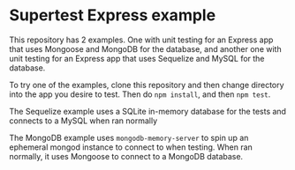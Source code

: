 # Supertest Express example

This repository has 2 examples. One with unit testing for an Express app that uses Mongoose and MongoDB for the database, and another one with unit testing for an Express app that uses Sequelize and MySQL for the database.

To try one of the examples, clone this repository and then change directory into the app you desire to test. Then do ```npm install```, and then ```npm test```.

The Sequelize example uses a SQLite in-memory database for the tests and connects to a MySQL when ran normally

The MongoDB example uses ```mongodb-memory-server``` to spin up an ephemeral mongod instance to connect to when testing. When ran normally, it uses Mongoose to connect to a MongoDB database.
